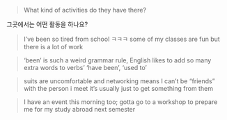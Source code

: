 > What kind of activities do they have there?

그곳에서는 어떤 활동을 하나요?

> I’ve been so tired from school ㅋㅋㅋ some of my classes are fun but there is a lot of work

> ‘been’ is such a weird grammar rule, English likes to add so many extra words to verbs’
> ‘have been’, ‘used to’

> suits are uncomfortable and networking means I can’t be “friends” with the person i meet
> it’s usually just to get something from them

> I have an event this morning too; gotta go to a workshop to prepare me for my study abroad next semester